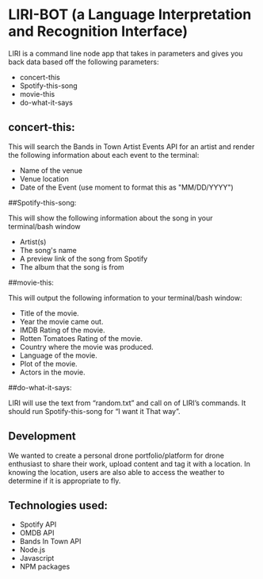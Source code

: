 # LIRI-BOT (a Language Interpretation and Recognition Interface)

LIRI is a command line node app that takes in parameters and gives you back data based off the following parameters: 

-	concert-this
-	Spotify-this-song
-	movie-this
-	do-what-it-says


## concert-this: 

This will search the Bands in Town Artist Events API for an artist and render the following information about each event to the terminal:

-	Name of the venue
-	Venue location
-	Date of the Event (use moment to format this as "MM/DD/YYYY")

##Spotify-this-song: 

This will show the following information about the song in your terminal/bash window

-	Artist(s)
-	The song's name
-	A preview link of the song from Spotify
-	The album that the song is from

##movie-this: 

This will output the following information to your terminal/bash window:
-	Title of the movie.
-	Year the movie came out.
-	IMDB Rating of the movie.
-	Rotten Tomatoes Rating of the movie.
-	Country where the movie was produced.
-	Language of the movie.
-	Plot of the movie.
-	Actors in the movie.

##do-what-it-says: 

LIRI will use the text from “random.txt” and call on of LIRI’s commands. 
It should run Spotify-this-song for “I want it That way”. 

## Development 

We wanted to create a personal drone portfolio/platform for drone enthusiast to share their work, upload content and tag it with a location. In knowing the location, users are also able to access the weather to determine if it is appropriate to fly.  


## Technologies used:

* Spotify API
* OMDB API
* Bands In Town API
* Node.js
* Javascript
* NPM packages


